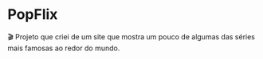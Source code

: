 # PopFlix
🎬 Projeto que criei de um site que mostra um pouco de algumas das séries mais famosas ao redor do mundo.
